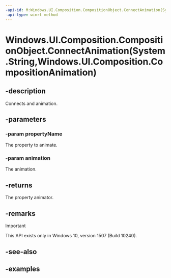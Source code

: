 ```yaml
---
-api-id: M:Windows.UI.Composition.CompositionObject.ConnectAnimation(System.String,Windows.UI.Composition.CompositionAnimation)
-api-type: winrt method
---
```


# Windows.UI.Composition.CompositionObject.ConnectAnimation(System.String,Windows.UI.Composition.CompositionAnimation)

<!--
public Windows.UI.Composition.CompositionPropertyAnimator ConnectAnimation (string propertyName, Windows.UI.Composition.CompositionAnimation animation);
-->


## -description

Connects and animation.

## -parameters

### -param propertyName

The property to animate.

### -param animation

The animation.

## -returns

The property animator.

## -remarks

> [!IMPORTANT]
> This API exists only in Windows 10, version 1507 (Build 10240).

## -see-also

## -examples


